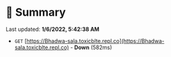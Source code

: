 # 📖 Summary
Last updated: **1/6/2022, 5:42:38 AM**

- `GET` [https://Bhadwa-sala.toxicblte.repl.co](https://Bhadwa-sala.toxicblte.repl.co) - **Down** (582ms)
